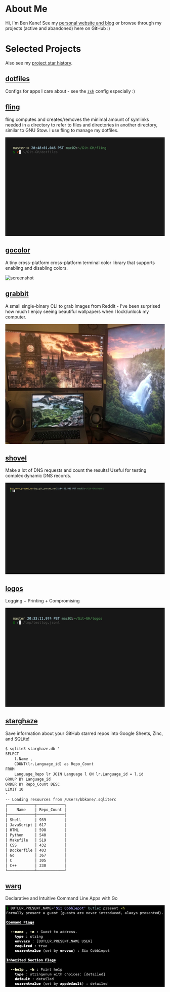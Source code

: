 # About Me

Hi, I'm Ben Kane! See my [personal website and blog](https://www.bbkane.com/) or browse through my projects (active and abandoned) here on GitHub :)

# Selected Projects

Also see my [project star history](https://star-history.com/#bbkane/dotfiles&bbkane/grabbit&bbkane/fling&bbkane/starghaze&bbkane/gocolor&bbkane/warg&bbkane/shovel&Date).

## [dotfiles](https://github.com/bbkane/dotfiles)

Configs for apps I care about - see the [`zsh`](https://github.com/bbkane/dotfiles/tree/master/zsh) config especially :)

## [fling](https://github.com/bbkane/fling)

fling computes and creates/removes the minimal amount of symlinks needed in a directory to refer to files and directories in another directory,  similar to GNU Stow. I use fling to manage my dotfiles.

![demo.gif](https://raw.githubusercontent.com/bbkane/fling/master/demo.gif)

## [gocolor](https://github.com/bbkane/gocolor)

A tiny cross-platform cross-platform terminal color library that supports enabling and disabling colors.

![screenshot](https://github.com/bbkane/gocolor/raw/master/TestWithReflection.png)

## [grabbit](https://github.com/bbkane/grabbit)

A small single-binary CLI to grab images from Reddit - I've been  surprised how much I enjoy seeing beautiful wallpapers when I  lock/unlock my computer.

![example](https://github.com/bbkane/grabbit/raw/master/reddit_wallpapers.jpg)

## [shovel](https://github.com/bbkane/shovel)

Make a lot of DNS requests and count the results! Useful for testing complex dynamic DNS records.

![demo](https://github.com/bbkane/shovel/raw/master/demo.gif)

## [logos](https://github.com/bbkane/logos)

Logging + Printing + Compromising

![demo](https://github.com/bbkane/logos/raw/master/demo/demo.gif)

## [starghaze](https://github.com/bbkane/starghaze)

Save information about your GitHub starred repos into Google Sheets, Zinc, and SQLite!

```
$ sqlite3 starghaze.db '
SELECT
    l.Name ,
    COUNT(lr.Language_id) as Repo_Count
FROM
    Language_Repo lr JOIN Language l ON lr.Language_id = l.id
GROUP BY Language_id
ORDER BY Repo_Count DESC
LIMIT 10
'
-- Loading resources from /Users/bbkane/.sqliterc
┌────────────┬────────────┐
│    Name    │ Repo_Count │
├────────────┼────────────┤
│ Shell      │ 939        │
│ JavaScript │ 617        │
│ HTML       │ 598        │
│ Python     │ 540        │
│ Makefile   │ 519        │
│ CSS        │ 432        │
│ Dockerfile │ 403        │
│ Go         │ 367        │
│ C          │ 305        │
│ C++        │ 230        │
└────────────┴────────────┘
```

## [warg](https://github.com/bbkane/warg)

Declarative and Intuitive Command Line Apps with Go

![demo](https://github.com/bbkane/warg/raw/master/img/image-20220114212104654.png)

<!--
**bbkane/bbkane** is a ✨ _special_ ✨ repository because its `README.md` (this file) appears on your GitHub profile.

Here are some ideas to get you started:

- 🔭 I’m currently working on ...
- 🌱 I’m currently learning ...
- 👯 I’m looking to collaborate on ...
- 🤔 I’m looking for help with ...
- 💬 Ask me about ...
- 📫 How to reach me: ...
- 😄 Pronouns: ...
- ⚡ Fun fact: ...

TODO:
- Add tablegraph if I ever care enough to spruce up the docs
-->
